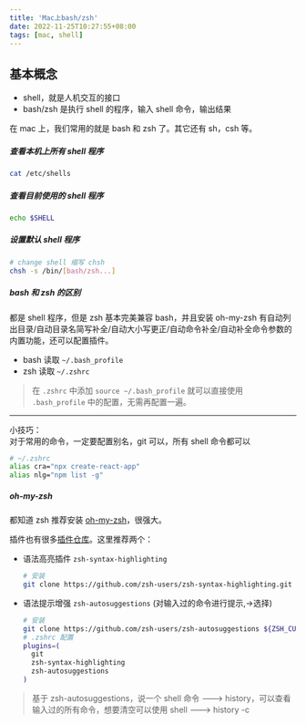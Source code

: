 ```yaml
---
title: 'Mac上bash/zsh'
date: 2022-11-25T10:27:55+08:00
tags: [mac, shell]
---
```


## 基本概念

- shell，就是人机交互的接口
- bash/zsh 是执行 shell 的程序，输入 shell 命令，输出结果

在 mac 上，我们常用的就是 bash 和 zsh 了。其它还有 sh，csh 等。

##### 查看本机上所有 shell 程序

```sh
cat /etc/shells
```

##### 查看目前使用的 shell 程序

```sh
echo $SHELL
```

##### 设置默认 shell 程序

```sh
# change shell 缩写 chsh
chsh -s /bin/[bash/zsh...]
```

##### bash 和 zsh 的区别

都是 shell 程序，但是 zsh 基本完美兼容 bash，并且安装 oh-my-zsh 有自动列出目录/自动目录名简写补全/自动大小写更正/自动命令补全/自动补全命令参数的内置功能，还可以配置插件。

- bash 读取 `~/.bash_profile`
- zsh 读取 `~/.zshrc`

> 在 `.zshrc` 中添加 `source ~/.bash_profile` 就可以直接使用 `.bash_profile` 中的配置，无需再配置一遍。

---

小技巧：  
对于常用的命令，一定要配置别名，git 可以，所有 shell 命令都可以

```sh
# ~/.zshrc
alias cra="npx create-react-app"
alias nlg="npm list -g"
```

##### oh-my-zsh

都知道 zsh 推荐安装 [oh-my-zsh](https://ohmyz.sh/)，很强大。

插件也有很多[插件仓库](https://github.com/ohmyzsh/ohmyzsh/wiki/Plugins)。这里推荐两个：

- 语法高亮插件 `zsh-syntax-highlighting`
  ```sh
  # 安装
  git clone https://github.com/zsh-users/zsh-syntax-highlighting.git ${ZSH_CUSTOM:-~/.oh-my-zsh/custom}/plugins/zsh-syntax-highlighting
  ```
- 语法提示增强 `zsh-autosuggestions` (对输入过的命令进行提示,->选择)
  ```sh
  # 安装
  git clone https://github.com/zsh-users/zsh-autosuggestions ${ZSH_CUSTOM:-~/.oh-my-zsh/custom}/plugins/zsh-autosuggestions
  # .zshrc 配置
  plugins=(
    git
    zsh-syntax-highlighting
    zsh-autosuggestions
  )
  ```

> 基于 zsh-autosuggestions，说一个 shell 命令 ---> history，可以查看输入过的所有命令，想要清空可以使用 shell ---> history -c
